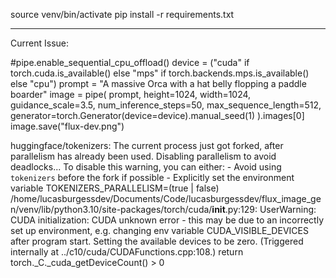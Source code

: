 source venv/bin/activate
pip install -r requirements.txt


-------------------
Current Issue:

#pipe.enable_sequential_cpu_offload()
device = ("cuda" if torch.cuda.is_available() else "mps" if torch.backends.mps.is_available() else "cpu")
prompt = "A massive Orca with a hat belly flopping a paddle boarder"
image = pipe(
    prompt,
    height=1024,
    width=1024,
    guidance_scale=3.5,
    num_inference_steps=50,
    max_sequence_length=512,
    generator=torch.Generator(device=device).manual_seed(1)
).images[0]
image.save("flux-dev.png")

huggingface/tokenizers: The current process just got forked, after parallelism has already been used. Disabling parallelism to avoid deadlocks...
To disable this warning, you can either:
	- Avoid using `tokenizers` before the fork if possible
	- Explicitly set the environment variable TOKENIZERS_PARALLELISM=(true | false)
/home/lucasburgessdev/Documents/Code/lucasburgessdev/flux_image_gen/venv/lib/python3.10/site-packages/torch/cuda/__init__.py:129: UserWarning: CUDA initialization: CUDA unknown error - this may be due to an incorrectly set up environment, e.g. changing env variable CUDA_VISIBLE_DEVICES after program start. Setting the available devices to be zero. (Triggered internally at ../c10/cuda/CUDAFunctions.cpp:108.)
  return torch._C._cuda_getDeviceCount() > 0
